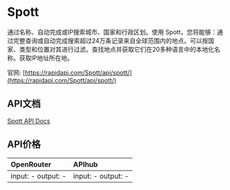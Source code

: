 # Spott

通过名称、自动完成或IP搜索城市、国家和行政区划。使用 Spott，您将能够：通过完整查询或自动完成搜索超过24万条记录来自全球范围内的地点。可以按国家、类型和位置对其进行过滤。查找地点并获取它们在20多种语言中的本地化名称。获取IP地址所在地。

官网: [https://rapidapi.com/Spott/api/spott/](https://rapidapi.com/Spott/api/spott/)

## API文档

[Spott API Docs](../apis/zh/Spott.md)

## API价格

| OpenRouter | APIhub |
|:---|:---|
| input: - output: - | input: - output: - |
